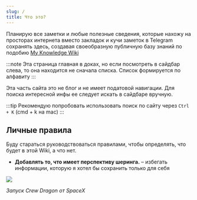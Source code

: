 ```yaml
---
slug: /
title: Что это?
---
```


Планирую все заметки и любые полезные сведения, которые нахожу на просторах интернета вместо закладок и кучи заметок в Telegram сохранять здесь, создавая своеобразную публичную базу знаний по подобию [My Knowledge Wiki](https://wiki.nikiv.dev)

:::note
Эта страница главная в доках, но если посмотреть в сайдбар слева, то она находится не сначала списка. Список формируется по алфавиту
:::

Эта часть сайта это не блог и не имеет податовой навигации. Для поиска интересной инфы ее следует искать в сайдбаре вручную.

:::tip
Рекомендую попробовать использовать поиск по сайту через `Ctrl + K` (cmd + k на mac)
:::

## Личные правила

Буду стараться руководствоваться правилами, чтобы определять, что будет в этой Wiki, а что нет.

- **Добавлять то, что имеет перспективу шеринга.** – избегать информации, которую я хотел бы сохранить только для себя

![](https://i.imgur.com/5mJhId8.png)

_Запуск Crew Dragon от SpaceX_

